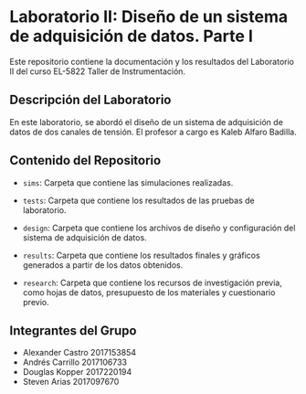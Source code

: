 # Laboratorio II: Diseño de un sistema de adquisición de datos. Parte I

Este repositorio contiene la documentación y los resultados del Laboratorio II del curso EL-5822 Taller de Instrumentación.

## Descripción del Laboratorio

En este laboratorio, se abordó el diseño de un sistema de adquisición de datos de dos canales de tensión. El profesor a cargo es Kaleb Alfaro Badilla.

## Contenido del Repositorio

- `sims`: Carpeta que contiene las simulaciones realizadas.

- `tests`: Carpeta que contiene los resultados de las pruebas de laboratorio.

- `design`: Carpeta que contiene los archivos de diseño y configuración del sistema de adquisición de datos.

- `results`: Carpeta que contiene los resultados finales y gráficos generados a partir de los datos obtenidos.

- `research`: Carpeta que contiene los recursos de investigación previa, como hojas de datos, presupuesto de los materiales y cuestionario previo.

## Integrantes del Grupo

- Alexander Castro 2017153854
- Andrés Carrillo 2017106733
- Douglas Kopper 2017220194
- Steven Arias 2017097670






